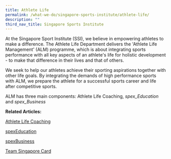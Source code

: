 ```yaml
---
title: Athlete Life
permalink: /what-we-do/singapore-sports-institute/athlete-life/
description: ""
third_nav_title: Singapore Sports Institute
---
```

At the Singapore Sport Institute (SSI), we believe in empowering athletes to make a difference. The Athlete Life Department delivers the 'Athlete Life Management' (ALM) programme, which is about integrating sports performance with all key aspects of an athlete's life for holistic development - to make that difference in their lives and that of others.

We seek to help our athletes achieve their sporting aspirations together with other life goals. By integrating the demands of high performance sports with ALM, we prepare the athlete for a successful sports career and life after competitive sports.

ALM has three main components: Athlete Life Coaching, *spex_Education* and *spex_Business*

**Related Articles:**

[Athlete Life Coaching](/singapore-sports-institute/athlete-life/athlete-life-coaching/)

[spexEducation](/singapore-sports-institute/athlete-life/spexeducation/)

[spexBusiness](/singapore-sports-institute/athlete-life/spexbusiness/)

[Team Singapore Card](/singapore-sports-institute/athlete-life/team-singapore-card/)